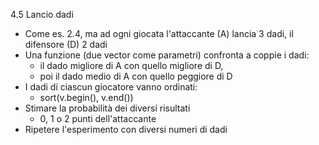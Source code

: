 4.5 Lancio dadi

* Come es. 2.4, ma ad ogni giocata l'attaccante (A) lancia 3 dadi, il difensore (D) 2 dadi
* Una funzione (due vector come parametri) confronta a coppie i dadi:
  * il dado migliore di A con quello migliore di D,
  * poi il dado medio di A con quello peggiore di D
* I dadi di ciascun giocatore vanno ordinati:
  * sort(v.begin(), v.end())
* Stimare la probabilità dei diversi risultati
  * 0, 1 o 2 punti dell'attaccante
* Ripetere l'esperimento con diversi numeri di dadi
